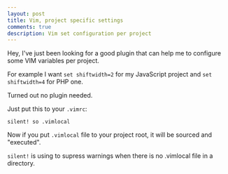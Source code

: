 ```yaml
---
layout: post
title: Vim, project specific settings
comments: true
description: Vim set configuration per project
---
```


Hey, 
I've just been looking for a good plugin that can help me to configure some VIM variables per project.

For example I want `set shiftwidth=2` for my JavaScript project and `set shiftwidth=4` for PHP one. 

Turned out no plugin needed. 

Just put this to your `.vimrc`:

```vim
silent! so .vimlocal
```

Now if you put `.vimlocal` file to your project root, it will be sourced and "executed".

`silent!` is using to supress warnings when there is no .vimlocal file in a directory.
